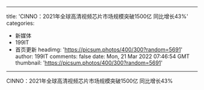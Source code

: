 
---
title: 'CINNO：2021年全球高清视频芯片市场规模突破1500亿  同比增长43%'
categories: 
 - 新媒体
 - 199IT
 - 首页更新
headimg: 'https://picsum.photos/400/300?random=5691'
author: 199IT
comments: false
date: Mon, 21 Mar 2022 07:46:54 GMT
thumbnail: 'https://picsum.photos/400/300?random=5691'
---

<div>   
CINNO：2021年全球高清视频芯片市场规模突破1500亿  同比增长43%  
</div>
            